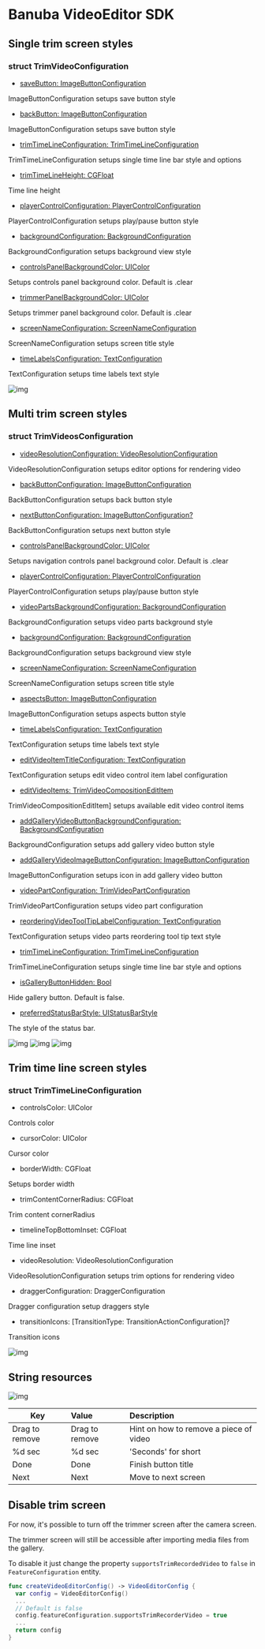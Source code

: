 # Banuba VideoEditor SDK
## Single trim screen styles 

### struct TrimVideoConfiguration

- [saveButton: ImageButtonConfiguration](/Example/Example/Extension/TrimConfiguration.swift#L8)

ImageButtonConfiguration setups save button style

- [backButton: ImageButtonConfiguration](/Example/Example/Extension/TrimConfiguration.swift#L14)

ImageButtonConfiguration setups save button style

- [trimTimeLineConfiguration: TrimTimeLineConfiguration](/Example/Example/Extension/TrimConfiguration.swift#L19)

TrimTimeLineConfiguration setups single time line bar style and options

- [trimTimeLineHeight: CGFloat](/Example/Example/Extension/TrimConfiguration.swift#L23)

Time line height

- [playerControlConfiguration: PlayerControlConfiguration](/Example/Example/Extension/TrimConfiguration.swift#L26)

PlayerControlConfiguration setups play/pause button style

- [backgroundConfiguration: BackgroundConfiguration](/Example/Example/Extension/TrimConfiguration.swift#L25)

BackgroundConfiguration setups background view style

- [controlsPanelBackgroundColor: UIColor](/Example/Example/Extension/TrimConfiguration.swift#L25)

Setups controls panel background color. Default is .clear

- [trimmerPanelBackgroundColor: UIColor](/Example/Example/Extension/TrimConfiguration.swift#L25)

Setups trimmer panel background color. Default is .clear

- [screenNameConfiguration: ScreenNameConfiguration](/Example/Example/Extension/TrimConfiguration.swift#L37)

ScreenNameConfiguration setups screen title style

- [timeLabelsConfiguration: TextConfiguration](/Example/Example/Extension/TrimConfiguration.swift#L38)

TextConfiguration setups time labels text style
  
  ![img](screenshots/SingleTrimConfiguration.png)

## Multi trim screen styles 

### struct TrimVideosConfiguration

- [videoResolutionConfiguration: VideoResolutionConfiguration](/Example/Example/Extension/TrimConfiguration.swift#L50)

VideoResolutionConfiguration setups editor options for rendering video

- [backButtonConfiguration: ImageButtonConfiguration](/Example/Example/Extension/TrimConfiguration.swift#L56)

BackButtonConfiguration setups back button style

- [nextButtonConfiguration: ImageButtonConfiguration?](/Example/Example/Extension/TrimConfiguration.swift#L61)

BackButtonConfiguration setups next button style

- [controlsPanelBackgroundColor: UIColor](/Example/Example/Extension/TrimConfiguration.swift#L75)

Setups navigation controls panel background color. Default is .clear

- [playerControlConfiguration: PlayerControlConfiguration](/Example/Example/Extension/TrimConfiguration.swift#L75)

PlayerControlConfiguration setups play/pause button style

- [videoPartsBackgroundConfiguration: BackgroundConfiguration](/Example/Example/Extension/TrimConfiguration.swift#L139)

BackgroundConfiguration setups video parts background style

- [backgroundConfiguration: BackgroundConfiguration](/Example/Example/Extension/TrimConfiguration.swift#L79)

BackgroundConfiguration setups background view style

- [screenNameConfiguration: ScreenNameConfiguration](/Example/Example/Extension/TrimConfiguration.swift#L81)

ScreenNameConfiguration setups screen title style

- [aspectsButton: ImageButtonConfiguration](/Example/Example/Extension/TrimConfiguration.swift#L142)

ImageButtonConfiguration setups aspects button style

- [timeLabelsConfiguration: TextConfiguration](/Example/Example/Extension/TrimConfiguration.swift#L38)

TextConfiguration setups time labels text style

- [editVideoItemTitleConfiguration: TextConfiguration](/Example/Example/Extension/TrimConfiguration.swift#L38)

TextConfiguration setups edit video control item label configuration

- [editVideoItems: TrimVideoCompositionEditItem](/Example/Example/Extension/TrimConfiguration.swift#L38)

TrimVideoCompositionEditItem] setups available edit video control items

- [addGalleryVideoButtonBackgroundConfiguration: BackgroundConfiguration](/Example/Example/Extension/TrimConfiguration.swift#L38)

BackgroundConfiguration setups add gallery video button style

- [addGalleryVideoImageButtonConfiguration: ImageButtonConfiguration](/Example/Example/Extension/TrimConfiguration.swift#L38)

ImageButtonConfiguration setups icon in add gallery video button

- [videoPartConfiguration: TrimVideoPartConfiguration](/Example/Example/Extension/TrimConfiguration.swift#L38)

TrimVideoPartConfiguration setups video part configuration

- [reorderingVideoToolTipLabelConfiguration: TextConfiguration](/Example/Example/Extension/TrimConfiguration.swift#L38)

TextConfiguration setups video parts reordering tool tip text style

- [trimTimeLineConfiguration: TrimTimeLineConfiguration](/Example/Example/Extension/TrimConfiguration.swift#L66)

TrimTimeLineConfiguration setups single time line bar style and options

- [isGalleryButtonHidden: Bool](/Example/Example/Extension/TrimConfiguration.swift#L38)

Hide gallery button. Default is false.

- [preferredStatusBarStyle: UIStatusBarStyle](/Example/Example/Extension/TrimConfiguration.swift#L1)

The style of the status bar.

![img](screenshots/MultiTrimConfiguration.png)
![img](screenshots/MultiTrimConfiguration2.png)
![img](screenshots/MultiTrimConfiguration3.png)

## Trim time line screen styles  

### struct TrimTimeLineConfiguration

- controlsColor: UIColor

Controls color

- cursorColor: UIColor

Cursor color

- borderWidth: CGFloat

Setups border width

- trimContentCornerRadius: CGFloat

Trim content cornerRadius

- timelineTopBottomInset: CGFloat

Time line inset

- videoResolution: VideoResolutionConfiguration

VideoResolutionConfiguration setups trim options for rendering video

- draggerConfiguration: DraggerConfiguration

Dragger configuration setup draggers style

- transitionIcons: [TransitionType: TransitionActionConfiguration]?

Transition icons

![img](screenshots/GalleryTrimConfiguration.png)

## String resources

![img](screenshots/TrimLocalization.png)

| Key        |      Value      |   Description |
| ------------- | :----------- | :------------- |
| Drag to remove | Drag to remove | Hint on how to remove a piece of video
| %d sec | %d sec | 'Seconds' for short
| Done | Done | Finish button title
| Next | Next | Move to next screen

## Disable trim screen

For now, it's possible to turn off the trimmer screen after the camera screen.

The trimmer screen will still be accessible after importing media files from the gallery.

To disable it just change the property ```supportsTrimRecordedVideo``` to ```false``` in ```FeatureConfiguration``` entity.

``` swift
func createVideoEditorConfig() -> VideoEditorConfig {
  var config = VideoEditorConfig()
  ...
  // Default is false
  config.featureConfiguration.supportsTrimRecorderVideo = true
  ...
  return config
}

```
